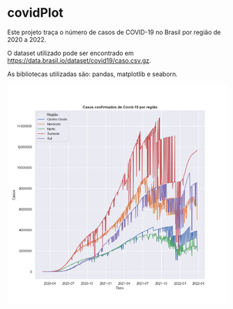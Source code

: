 # covidPlot
Este projeto traça o número de casos de COVID-19 no Brasil por região de 2020 a 2022. 

O dataset utilizado pode ser encontrado em https://data.brasil.io/dataset/covid19/caso.csv.gz. 

As bibliotecas utilizadas são: pandas, matplotlib e seaborn.

<img src="grafico_reg.png"></img>
